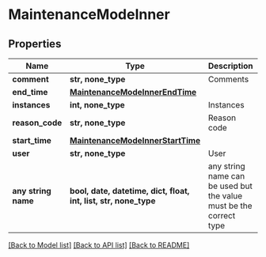 # MaintenanceModeInner


## Properties
Name | Type | Description | Notes
------------ | ------------- | ------------- | -------------
**comment** | **str, none_type** | Comments | [optional] 
**end_time** | [**MaintenanceModeInnerEndTime**](MaintenanceModeInnerEndTime.md) |  | [optional] 
**instances** | **int, none_type** | Instances | [optional] 
**reason_code** | **str, none_type** | Reason code | [optional] 
**start_time** | [**MaintenanceModeInnerStartTime**](MaintenanceModeInnerStartTime.md) |  | [optional] 
**user** | **str, none_type** | User | [optional] 
**any string name** | **bool, date, datetime, dict, float, int, list, str, none_type** | any string name can be used but the value must be the correct type | [optional]

[[Back to Model list]](../README.md#documentation-for-models) [[Back to API list]](../README.md#documentation-for-api-endpoints) [[Back to README]](../README.md)


